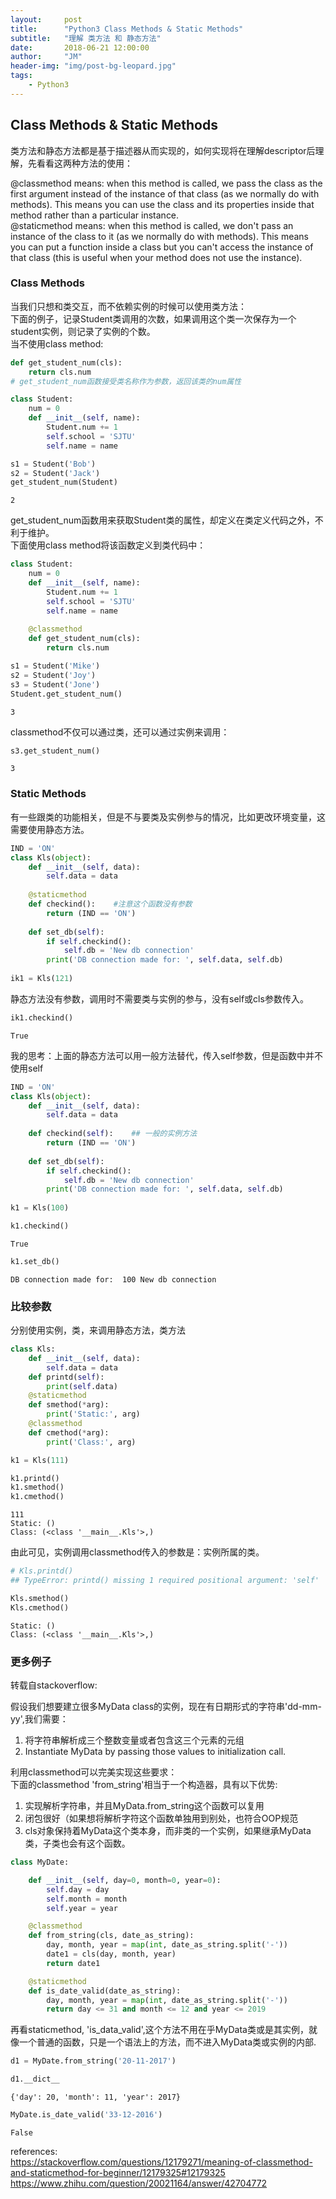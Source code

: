 ```yaml
---
layout:     post
title:      "Python3 Class Methods & Static Methods"
subtitle:   "理解 类方法 和 静态方法"
date:       2018-06-21 12:00:00
author:     "JM"
header-img: "img/post-bg-leopard.jpg"
tags:
    - Python3
---
```

## Class Methods & Static Methods

类方法和静态方法都是基于描述器从而实现的，如何实现将在理解descriptor后理解，先看看这两种方法的使用：  

@classmethod means: when this method is called, we pass the class as the first argument instead of the instance of that class (as we normally do with methods). This means you can use the class and its properties inside that method rather than a particular instance.    
@staticmethod means: when this method is called, we don't pass an instance of the class to it (as we normally do with methods). This means you can put a function inside a class but you can't access the instance of that class (this is useful when your method does not use the instance).

### Class Methods

当我们只想和类交互，而不依赖实例的时候可以使用类方法：  
下面的例子，记录Student类调用的次数，如果调用这个类一次保存为一个student实例，则记录了实例的个数。  
当不使用class method:


```python
def get_student_num(cls):
    return cls.num
# get_student_num函数接受类名称作为参数，返回该类的num属性

class Student:
    num = 0
    def __init__(self, name):
        Student.num += 1
        self.school = 'SJTU'
        self.name = name
```


```python
s1 = Student('Bob')
s2 = Student('Jack')
get_student_num(Student)
```




    2



get_student_num函数用来获取Student类的属性，却定义在类定义代码之外，不利于维护。  
下面使用class method将该函数定义到类代码中：


```python
class Student:
    num = 0
    def __init__(self, name):
        Student.num += 1
        self.school = 'SJTU'
        self.name = name
        
    @classmethod
    def get_student_num(cls):
        return cls.num
```


```python
s1 = Student('Mike')
s2 = Student('Joy')
s3 = Student('Jone')
Student.get_student_num()
```




    3



classmethod不仅可以通过类，还可以通过实例来调用：


```python
s3.get_student_num()
```




    3



### Static Methods

有一些跟类的功能相关，但是不与要类及实例参与的情况，比如更改环境变量，这需要使用静态方法。  



```python
IND = 'ON'
class Kls(object):
    def __init__(self, data):
        self.data = data
        
    @staticmethod
    def checkind():    #注意这个函数没有参数
        return (IND == 'ON')
    
    def set_db(self):
        if self.checkind():
            self.db = 'New db connection'
        print('DB connection made for: ', self.data, self.db)
               
ik1 = Kls(121)
```

静态方法没有参数，调用时不需要类与实例的参与，没有self或cls参数传入。


```python
ik1.checkind()
```




    True



我的思考：上面的静态方法可以用一般方法替代，传入self参数，但是函数中并不使用self


```python
IND = 'ON'
class Kls(object):
    def __init__(self, data):
        self.data = data
        
    def checkind(self):    ## 一般的实例方法
        return (IND == 'ON')
    
    def set_db(self):
        if self.checkind():
            self.db = 'New db connection'
        print('DB connection made for: ', self.data, self.db)
        
k1 = Kls(100)
```


```python
k1.checkind()
```




    True




```python
k1.set_db()
```

    DB connection made for:  100 New db connection
    

### 比较参数

分别使用实例，类，来调用静态方法，类方法


```python
class Kls:
    def __init__(self, data):
        self.data = data
    def printd(self):
        print(self.data)
    @staticmethod
    def smethod(*arg):
        print('Static:', arg)
    @classmethod
    def cmethod(*arg):
        print('Class:', arg)

k1 = Kls(111)
```


```python
k1.printd()
k1.smethod()
k1.cmethod()
```

    111
    Static: ()
    Class: (<class '__main__.Kls'>,)
    

由此可见，实例调用classmethod传入的参数是：实例所属的类。


```python
# Kls.printd()  
## TypeError: printd() missing 1 required positional argument: 'self'
```


```python
Kls.smethod()
Kls.cmethod()
```

    Static: ()
    Class: (<class '__main__.Kls'>,)
    

### 更多例子

转载自stackoverflow:  

假设我们想要建立很多MyData class的实例，现在有日期形式的字符串'dd-mm-yy',我们需要：  
 1. 将字符串解析成三个整数变量或者包含这三个元素的元组  
 2. Instantiate MyData by passing those values to initialization call.  
 
利用classmethod可以完美实现这些要求：  
下面的classmethod 'from_string'相当于一个构造器，具有以下优势:    
 1. 实现解析字符串，并且MyData.from_string这个函数可以复用  
 2. 闭包很好（如果想将解析字符这个函数单独用到别处，也符合OOP规范  
 3. cls对象保持着MyData这个类本身，而非类的一个实例，如果继承MyData类，子类也会有这个函数。


```python
class MyDate:

    def __init__(self, day=0, month=0, year=0):
        self.day = day
        self.month = month
        self.year = year

    @classmethod
    def from_string(cls, date_as_string):
        day, month, year = map(int, date_as_string.split('-'))
        date1 = cls(day, month, year)
        return date1

    @staticmethod
    def is_date_valid(date_as_string):
        day, month, year = map(int, date_as_string.split('-'))
        return day <= 31 and month <= 12 and year <= 2019
```

再看staticmethod, 'is_data_valid',这个方法不用在乎MyData类或是其实例，就像一个普通的函数，只是一个语法上的方法，而不进入MyData类或实例的内部.


```python
d1 = MyDate.from_string('20-11-2017')
```


```python
d1.__dict__
```




    {'day': 20, 'month': 11, 'year': 2017}




```python
MyDate.is_date_valid('33-12-2016')
```




    False



references:  
https://stackoverflow.com/questions/12179271/meaning-of-classmethod-and-staticmethod-for-beginner/12179325#12179325  
https://www.zhihu.com/question/20021164/answer/42704772  

